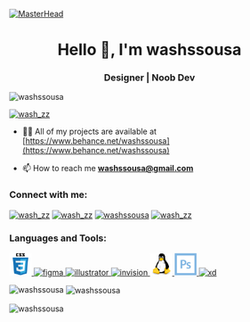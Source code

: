 [![MasterHead](https://i.imgur.com/QMiyBnz.jpeg)](https://www.behance.net/washssousa)
<h1 align="center">Hello 👋, I'm washssousa</h1>
<h3 align="center">Designer | Noob Dev</h3>

<p align="left"> <img src="https://komarev.com/ghpvc/?username=washssousa&label=Profile%20views&color=0e75b6&style=flat" alt="washssousa" /> </p>

<p align="left"> <a href="https://twitter.com/wash_zz" target="blank"><img src="https://img.shields.io/twitter/follow/wash_zz?logo=twitter&style=for-the-badge" alt="wash_zz" /></a> </p>

- 👨‍💻 All of my projects are available at [https://www.behance.net/washssousa](https://www.behance.net/washssousa)

- 📫 How to reach me **washssousa@gmail.com**

<h3 align="left">Connect with me:</h3>
<p align="left">
<a href="https://twitter.com/wash_zz" target="blank"><img align="center" src="https://raw.githubusercontent.com/rahuldkjain/github-profile-readme-generator/master/src/images/icons/Social/twitter.svg" alt="wash_zz" height="30" width="40" /></a>
<a href="https://instagram.com/wash_zz" target="blank"><img align="center" src="https://raw.githubusercontent.com/rahuldkjain/github-profile-readme-generator/master/src/images/icons/Social/instagram.svg" alt="wash_zz" height="30" width="40" /></a>
<a href="https://www.behance.net/washssousa" target="blank"><img align="center" src="https://raw.githubusercontent.com/rahuldkjain/github-profile-readme-generator/master/src/images/icons/Social/behance.svg" alt="washssousa" height="30" width="40" /></a>
<a href="https://www.youtube.com/c/wash_zz" target="blank"><img align="center" src="https://raw.githubusercontent.com/rahuldkjain/github-profile-readme-generator/master/src/images/icons/Social/youtube.svg" alt="wash_zz" height="30" width="40" /></a>
</p>

<h3 align="left">Languages and Tools:</h3>
<p align="left"> <a href="https://www.w3schools.com/css/" target="_blank" rel="noreferrer"> <img src="https://raw.githubusercontent.com/devicons/devicon/master/icons/css3/css3-original-wordmark.svg" alt="css3" width="40" height="40"/> </a> <a href="https://www.figma.com/" target="_blank" rel="noreferrer"> <img src="https://www.vectorlogo.zone/logos/figma/figma-icon.svg" alt="figma" width="40" height="40"/> </a> <a href="https://www.adobe.com/in/products/illustrator.html" target="_blank" rel="noreferrer"> <img src="https://www.vectorlogo.zone/logos/adobe_illustrator/adobe_illustrator-icon.svg" alt="illustrator" width="40" height="40"/> </a> <a href="https://www.invisionapp.com/" target="_blank" rel="noreferrer"> <img src="https://www.vectorlogo.zone/logos/invisionapp/invisionapp-icon.svg" alt="invision" width="40" height="40"/> </a> <a href="https://www.linux.org/" target="_blank" rel="noreferrer"> <img src="https://raw.githubusercontent.com/devicons/devicon/master/icons/linux/linux-original.svg" alt="linux" width="40" height="40"/> </a> <a href="https://www.photoshop.com/en" target="_blank" rel="noreferrer"> <img src="https://raw.githubusercontent.com/devicons/devicon/master/icons/photoshop/photoshop-line.svg" alt="photoshop" width="40" height="40"/> </a> <a href="https://www.adobe.com/products/xd.html" target="_blank" rel="noreferrer"> <img src="https://cdn.worldvectorlogo.com/logos/adobe-xd.svg" alt="xd" width="40" height="40"/> </a> </p>

<p><img align="left" src="https://github-readme-stats.vercel.app/api/top-langs?username=washssousa&show_icons=true&locale=en&layout=compact" alt="washssousa" /></p>

<p>&nbsp;<img align="center" src="https://github-readme-stats.vercel.app/api?username=washssousa&show_icons=true&locale=en" alt="washssousa" /></p>

<p><img align="center" src="https://github-readme-streak-stats.herokuapp.com/?user=washssousa&" alt="washssousa" /></p>
